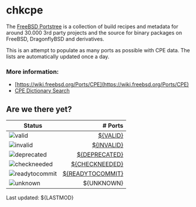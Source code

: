 # chkcpe

The [FreeBSD Portstree](https://cgit.freebsd.org/ports) is a collection of build recipes
and metadata for around 30.000 3rd party projects and the source for binary packages on
FreeBSD, DragonflyBSD and derivatives.

This is an attempt to populate as many ports as possible with CPE data. The lists are
automatically updated once a day.

### More information:
* [https://wiki.freebsd.org/Ports/CPE](https://wiki.freebsd.org/Ports/CPE)
* [CPE Dictionary Search](http://web.nvd.nist.gov/view/cpe/search)


## Are we there yet?

| Status                                                              | # Ports                                                                |
| --------------------------------------------------------------------| ---------------------------------------------------------------------: |
| ![valid](https://img.shields.io/badge/valid-brightgreen)            | [${VALID}](https://github.com/decke/chkcpe/wiki/valid)                 |
| ![invalid](https://img.shields.io/badge/invalid-red)                | [${INVALID}](https://github.com/decke/chkcpe/wiki/invalid)             |
| ![deprecated](https://img.shields.io/badge/deprecated-red)          | [${DEPRECATED}](https://github.com/decke/chkcpe/wiki/deprecated)       |
| ![checkneeded](https://img.shields.io/badge/checkneeded-orange)     | [${CHECKNEEDED}](https://github.com/decke/chkcpe/wiki/checkneeded)     |
| ![readytocommit](https://img.shields.io/badge/readytocommit-orange) | [${READYTOCOMMIT}](https://github.com/decke/chkcpe/wiki/readytocommit) |
| ![unknown](https://img.shields.io/badge/unknown-grey)               | ${UNKNOWN} | |

Last updated: ${LASTMOD}
